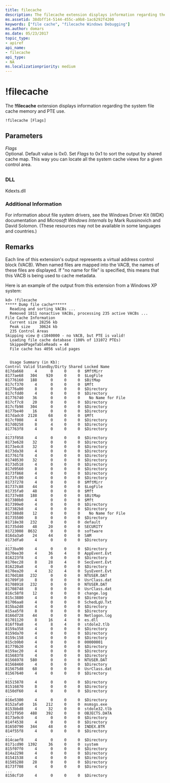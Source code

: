 ```yaml
---
title: filecache
description: The filecache extension displays information regarding the system file cache memory and PTE use.
ms.assetid: 38dbff14-5144-455c-a9b8-1ac6292f4200
keywords: ["file cache", "filecache Windows Debugging"]
ms.author: domars
ms.date: 05/23/2017
topic_type:
- apiref
api_name:
- filecache
api_type:
- NA
ms.localizationpriority: medium
---
```


# !filecache


The **!filecache** extension displays information regarding the system file cache memory and PTE use.

```
!filecache [Flags]
```

## <span id="ddk__filelock_dbg"></span><span id="DDK__FILELOCK_DBG"></span>Parameters


<span id="_______Flags"></span><span id="_______flags"></span><span id="_______FLAGS"></span> *Flags*  
Optional. Default value is 0x0. Set *Flags* to 0x1 to sort the output by shared cache map. This way you can locate all the system cache views for a given control area.

## <span id="ddk__filecache_dbg"></span><span id="DDK__FILECACHE_DBG"></span>


### <span id="DLL"></span><span id="dll"></span>DLL

Kdexts.dll

### <span id="Additional_Information"></span><span id="additional_information"></span><span id="ADDITIONAL_INFORMATION"></span>Additional Information

For information about file system drivers, see the Windows Driver Kit (WDK) documentation and *Microsoft Windows Internals* by Mark Russinovich and David Solomon. (These resources may not be available in some languages and countries.)

Remarks
-------

Each line of this extension's output represents a virtual address control block (VACB). When named files are mapped into the VACB, the names of these files are displayed. If "no name for file" is specified, this means that this VACB is being used to cache metadata.

Here is an example of the output from this extension from a Windows XP system:

```
kd> !filecache
***** Dump file cache******
  Reading and sorting VACBs ...
  Removed 1811 nonactive VACBs, processing 235 active VACBs ...
File Cache Information
  Current size 28256 kb
  Peak size    30624 kb
  235 Control Areas
Skipping view @ c1040000 - no VACB, but PTE is valid!
  Loading file cache database (100% of 131072 PTEs)
  SkippedPageTableReads = 44
  File cache has 4056 valid pages
 

  Usage Summary (in Kb):
Control Valid Standby/Dirty Shared Locked Name
817da668     4      0     0     0  $MftMirr
8177ae68   304    920     0     0  $LogFile
81776160   188      0     0     0  $BitMap
817cf370     4      0     0     0  $Mft
81776a00     8      0     0     0  $Directory
817cfdd0     4      0     0     0  $Directory
81776740    36      0     0     0    No Name for File
817cf7c8    20      0     0     0  $Directory
817cfb98   304      0     0     0  $Directory
8177be40    16      0     0     0  $Directory
817dadc0  2128     68     0     0  $Mft
817cf008     4      0     0     0  $Directory
817d0258     8      4     0     0  $Directory
817763f8     4      0     0     0  $Directory
...
8173f058     4      0     0     0  $Directory
8173e628    32      0     0     0  $Directory
8173e4c8    32      0     0     0  $Directory
8173da38     4      0     0     0  $Directory
817761f8     4      0     0     0  $Directory
81740530    32      0     0     0  $Directory
8173d518     4      0     0     0  $Directory
817d9560     8      0     0     0  $Directory
8173f868     4      0     0     0  $Directory
8173fc00     4      0     0     0  $Directory
81737278     4      0     0     0  $MftMirr
81737c88    44      0     0     0  $LogFile
81735fa0    48      0     0     0  $Mft
81737e88   188      0     0     0  $BitMap
817380b0     4      0     0     0  $Mft
817399e0     4      0     0     0  $Directory
817382b8     4      0     0     0  $Directory
817388d8    12      0     0     0    No Name for File
81735500     8      0     0     0  $Directory
81718e38   232      0     0     0  default
81735d40    48     20     0     0  SECURITY
81723008  8632      0     0     0  software
816da3a0    24     44     0     0  SAM
8173dfa0     4      0     0     0  $Directory
...
8173ba90     4      0     0     0  $Directory
8170ee30     4     36     4     0  AppEvent.Evt
816223f8     4      0     0     0  $Directory
8170ec28     8     28     4     0  SecEvent.Evt
816220a8     4      0     0     0  $Directory
8170ea20     4     32     4     0  SysEvent.Evt
8170d188   232      0     0     0  NTUSER.DAT
81709f10     8      0     0     0  UsrClass.dat
81708918   232      0     0     0  NTUSER.DAT
81708748     8      0     0     0  UsrClass.dat
816c58f8    12      0     0     0  change.log
815c3880     4      0     0     0  $Directory
81706aa8     4      0     0     0  SchedLgU.Txt
815ba2d8     4      0     0     0  $Directory
815aa5f8     8      0     0     0  $Directory
8166d728    44      0     0     0  Netlogon.log
81701120     8     16     4     0  es.dll
816ff0a8     4      8     4     0  stdole2.tlb
8159a358     4      0     0     0  $Directory
8159da70     4      0     0     0  $Directory
8159c158     4      0     0     0  $Directory
815cb9b0     4      0     0     0  00000001
81779b20     4      0     0     0  $Directory
8159ac20     4      0     0     0  $Directory
815683f8     4      0     0     0  $Directory
81566978   580      0     0     0  NTUSER.DAT
81568460     4      0     0     0  $Directory
815675d8    68      0     0     0  UsrClass.dat
81567640     4      0     0     0  $Directory
...
81515878     4      0     0     0  $Directory
81516870     8      0     0     0  $Directory
8150df60     4      0     0     0  $Directory
...
816e5300     4      0     0     0  $Directory
8152afa0    16    212     0     0  msmsgs.exe
8153bbd8     4     32     0     0  stdole32.tlb
8172f950   488    392     0     0  OBJECTS.DATA
8173e9c0     4      0     0     0  $Directory
814f4538     4      0     0     0  $Directory
81650790   344     48     0     0  INDEX.BTR
814f55f8     4      0     0     0  $Directory
...
814caef8     4      0     0     0  $Directory
8171cd90  1392     36     0     0  system
815f07f0     4      0     0     0  $Directory
814a2298     4      0     0     0  $Directory
81541538     4      0     0     0  $Directory
81585288    28      0     0     0  $Directory
8173f708     4      0     0     0  $Directory
...
8158cf10     4      0     0     0  $Directory
```

 

 





